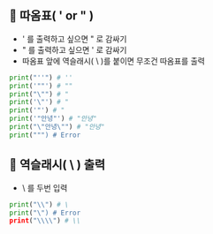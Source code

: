 ## 📌 따옴표( ' or " )
+ ' 를 출력하고 싶으면 " 로 감싸기
+ " 를 출력하고 싶으면 ' 로 감싸기
+ 따옴표 앞에 역슬래시( \\ )를 붙이면 무조건 따옴표를 출력

```python
print("''") # ''
print('""') # ""
print("\"") # "
print('\"') # "
print('"') # "
print('"안녕"') # "안녕"
print("\"안녕\"") # "안녕" 
print(""") # Error
```

## 📌 역슬래시( \\ ) 출력
+ \\ 를 두번 입력
```python
print("\\") # \
print("\") # Error
print("\\\\") # \\

```
